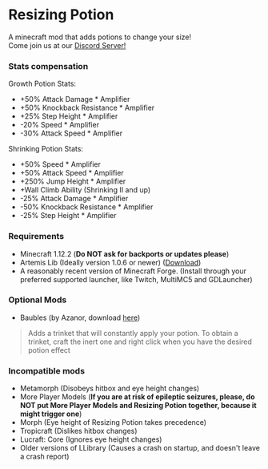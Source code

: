 # Resizing Potion
A minecraft mod that adds potions to change your size!  
Come join us at our [Discord Server!](https://discord.gg/GK7464z)

### Stats compensation
Growth Potion Stats:
- +50% Attack Damage * Amplifier
- +50% Knockback Resistance * Amplifier
- +25% Step Height * Amplifier
- -20% Speed * Amplifier
- -30% Attack Speed * Amplifier
  
Shrinking Potion Stats:
- +50% Speed * Amplifier
- +50% Attack Speed * Amplifier
- +250% Jump Height * Amplifier
- +Wall Climb Ability (Shrinking II and up)
- -25% Attack Damage * Amplifier
- -50% Knockback Resistance * Amplifier
- -25% Step Height * Amplifier

### Requirements
- Minecraft 1.12.2 (**Do NOT ask for backports or updates please**)
- Artemis Lib (Ideally version 1.0.6 or newer) ([Download](https://www.curseforge.com/minecraft/mc-mods/artemislib))
- A reasonably recent version of Minecraft Forge. (Install through your preferred supported launcher, like Twitch, MultiMC5 and GDLauncher)

### Optional Mods
- Baubles (by Azanor, download [here](https://www.curseforge.com/minecraft/mc-mods/baubles))
> Adds a trinket that will constantly apply your potion. To obtain a trinket, craft the inert one and right click when you have the desired potion effect

### Incompatible mods
- Metamorph (Disobeys hitbox and eye height changes)
- More Player Models (**If you are at risk of epileptic seizures, please, do NOT put More Player Models and Resizing Potion together, because it might trigger one**)
- Morph (Eye height of Resizing Potion takes precedence)
- Tropicraft (Dislikes hitbox changes)
- Lucraft: Core (Ignores eye height changes)
- Older versions of LLibrary (Causes a crash on startup, and doesn't leave a crash report)
